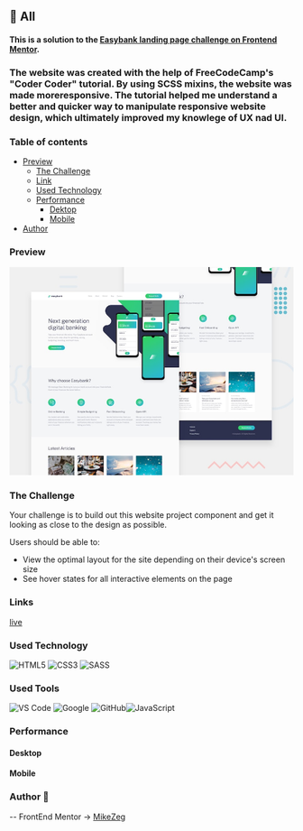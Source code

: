 ## 👋 All
#### This is a solution to the [Easybank landing page challenge on Frontend Mentor](https://www.frontendmentor.io/challenges/easybank-landing-page-WaUhkoDN). 

### The website was created with the help of FreeCodeCamp's "Coder Coder" tutorial. By using SCSS mixins, the website was made moreresponsive. The tutorial helped me understand a better and quicker way to manipulate responsive website design, which ultimately improved my knowlege of UX nad UI.

### Table of contents

- [Preview](#overview)
    - [The Challenge](#The-challenge)
    - [Link](#Links)
    - [Used Technology](#Used-Technology)
    - [Performance](##Performance)
        - [Dektop](###Desktop)
        - [Mobile](###Mobile)
- [Author](#Author)

### Preview

![Preview](./design/desktop-preview.jpg)

### The Challenge

Your challenge is to build out this website project component and get it looking as close to the design as possible.

Users should be able to:

- View the optimal layout for the site depending on their device's screen size
- See hover states for all interactive elements on the page

### Links

[live](https://mikezeg.github.io/LandingPage/)

### Used Technology

![HTML5](https://img.shields.io/badge/html5-%23E34F26.svg?style=for-the-badge&logo=html5&logoColor=white) ![CSS3](https://img.shields.io/badge/css3-%231572B6.svg?style=for-the-badge&logo=css3&logoColor=white)
![SASS](https://img.shields.io/badge/SASS-hotpink.svg?style=for-the-badge&logo=SASS&logoColor=white)

### Used Tools
![VS Code](https://img.shields.io/badge/VS%20Code-0078d7.svg?style=for-the-badge&logo=visual-studio-code&logoColor=white) ![Google](https://img.shields.io/badge/google-DA4437?style=for-the-badge&logo=google&logoColor=white) ![GitHub](https://img.shields.io/badge/github-%23121011.svg?style=for-the-badge&logo=github&logoColor=white)![JavaScript](https://img.shields.io/badge/JavaScript%20-%23F7DF1E.svg?style=for-the-badge&logo=javascript&logoColor=black)

### Performance

  #### Desktop
<!-- ![deskopt-performance]() -->

  #### Mobile
<!-- ![mobile-performance]() -->

### Author 🚀
 -- FrontEnd Mentor -> [MikeZeg](https://www.frontendmentor.io/profile/MikeZeg)